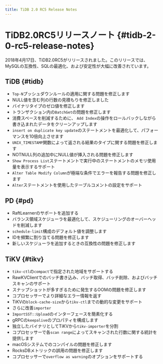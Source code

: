 ```yaml
---
title: TiDB 2.0 RC5 Release Notes
---
```


# TiDB2.0RC5リリースノート {#tidb-2-0-rc5-release-notes}

2018年4月17日、TiDB2.0RC5がリリースされました。このリリースでは、MySQLの互換性、SQLの最適化、および安定性が大幅に改善されています。

## TiDB {#tidb}

-   `Top-N`プッシュダウンルールの適用に関する問題を修正します
-   NULL値を含む列の行数の見積もりを修正しました
-   バイナリタイプのゼロ値を修正します
-   トランザクション内の`BatchGet`の問題を修正します
-   消費スペースを削減するために、 `Add Index`の操作をロールバックしながら書き込まれたデータをクリーンアップします
-   `insert on duplicate key update`のステートメントを最適化して、パフォーマンスを10倍向上させます
-   `UNIX_TIMESTAMP`関数によって返される結果のタイプに関する問題を修正します
-   NOTNULL列の追加中にNULL値が挿入される問題を修正します
-   `Show Process List`ステートメントで実行中のステートメントのメモリ使用量を表示するサポート
-   `Alter Table Modify Column`が極端な条件でエラーを報告する問題を修正します
-   `Alter`ステートメントを使用したテーブルコメントの設定をサポート

## PD {#pd}

-   RaftLearnerのサポートを追加する
-   バランス領域スケジューラを最適化して、スケジューリングのオーバーヘッドを削減します
-   `schedule-limit`構成のデフォルト値を調整します
-   IDを頻繁に割り当てる問題を修正します
-   新しいスケジューラを追加するときの互換性の問題を修正します

## TiKV {#tikv}

-   `tikv-ctl`の`compact`で指定された地域をサポートする
-   RawKVClientでのバッチ書き込み、バッチ取得、バッチ削除、およびバッチスキャンのサポート
-   スナップショットが多すぎるために発生するOOMの問題を修正します
-   コプロセッサーでより詳細なエラー情報を返す
-   TiKVの`block-cache-size`から`tikv-ctl`までの動的な変更をサポート
-   さらに改善`importer`
-   `ImportSST::Upload`のインターフェースを簡素化する
-   gRPCの`keepalive`のプロパティを構成します
-   独立したバイナリとしてTiKVから`tikv-importer`を分割
-   コプロセッサーで各`scan range`によってスキャンされた行数に関する統計を提供します
-   macOSシステムでのコンパイルの問題を修正します
-   RocksDBメトリックの誤用の問題を修正します
-   コプロセッサーで`overflow as warning`のオプションをサポートする
